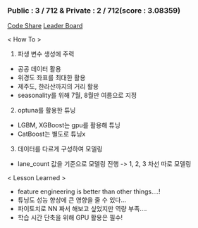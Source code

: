 ### Public : 3 / 712 & Private : 2 / 712(score : 3.08359)
[Code Share]([https://dacon.io/competitions/official/235985/leaderboard](https://dacon.io/competitions/official/235985/codeshare/7038?page=1&dtype=recent&fType=))
[Leader Board](https://dacon.io/competitions/official/235985/leaderboard)


< How To >
1. 파생 변수 생성에 주력
- 공공 데이터 활용
- 위경도 좌표를 최대한 활용
- 제주도, 한라산까지의 거리 활용
- seasonality를 위해 7월, 8월만 여름으로 지정

2. optuna를 활용한 튜닝
- LGBM, XGBoost는 gpu를 활용해 튜닝
- CatBoost는 별도로 튜닝x

3. 데이터를 다르게 구성하여 모델링
- lane_count 값을 기준으로 모델링 진행 -> 1, 2, 3 차선 따로 모델링

< Lesson Learned >
- feature engineering is better than other things....!
- 튜닝도 성능 향상에 큰 영향을 줄 수 있다...
- 파이토치로 NN 짜서 해보고 싶었지만 역량 부족....
- 학습 시간 단축을 위해 GPU 활용은 필수!

